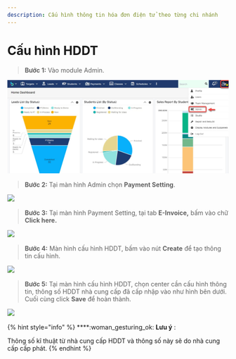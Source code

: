 ```yaml
---
description: Cấu hình thông tin hóa đơn điện tử theo từng chi nhánh
---
```


# Cấu hình HDDT

> **Bước 1:** Vào module Admin.

![](../.gitbook/assets/set1.jpg)

> **Bước 2:** Tại màn hình Admin chọn **Payment Setting**.

![](../.gitbook/assets/1\_hd.png)

> **Bước 3:** Tại màn hình Payment Setting, tại tab **E-Invoice,** bấm vào chữ **Click here.**

![](../.gitbook/assets/2\_hd.png)

> **Bước 4:** Màn hình cấu hình HDDT, bấm vào nút **Create** để tạo thông tin cấu hình.

![](../.gitbook/assets/3\_hd.png)

> **Bước 5:** Tại màn hình cấu hình HDDT, chọn center cần cấu hình thông tin, thông số HDDT nhà cung cấp đã cấp nhập vào như hình bên dưới. Cuối cùng click **Save** để hoàn thành.

![](../.gitbook/assets/4\_hd.png)

{% hint style="info" %}
****:woman\_gesturing\_ok: **Lưu ý** :

Thông số kĩ thuật từ nhà cung cấp HDDT và thông số này sẽ do nhà cung cấp cấp phát.
{% endhint %}
